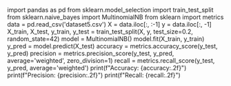 import pandas as pd
from sklearn.model_selection import train_test_split
from sklearn.naive_bayes import MultinomialNB
from sklearn import metrics
data = pd.read_csv('dataset5.csv')
X = data.iloc[:, :-1]
y = data.iloc[:, -1]
X_train, X_test, y_train, y_test = train_test_split(X, y, test_size=0.2, random_state=42)
model = MultinomialNB()
model.fit(X_train, y_train)
y_pred = model.predict(X_test)
accuracy = metrics.accuracy_score(y_test, y_pred)
precision = metrics.precision_score(y_test, y_pred, average='weighted', zero_division=1)
recall = metrics.recall_score(y_test, y_pred, average='weighted')
print(f"Accuracy: {accuracy:.2f}")
print(f"Precision: {precision:.2f}")
print(f"Recall: {recall:.2f}")

